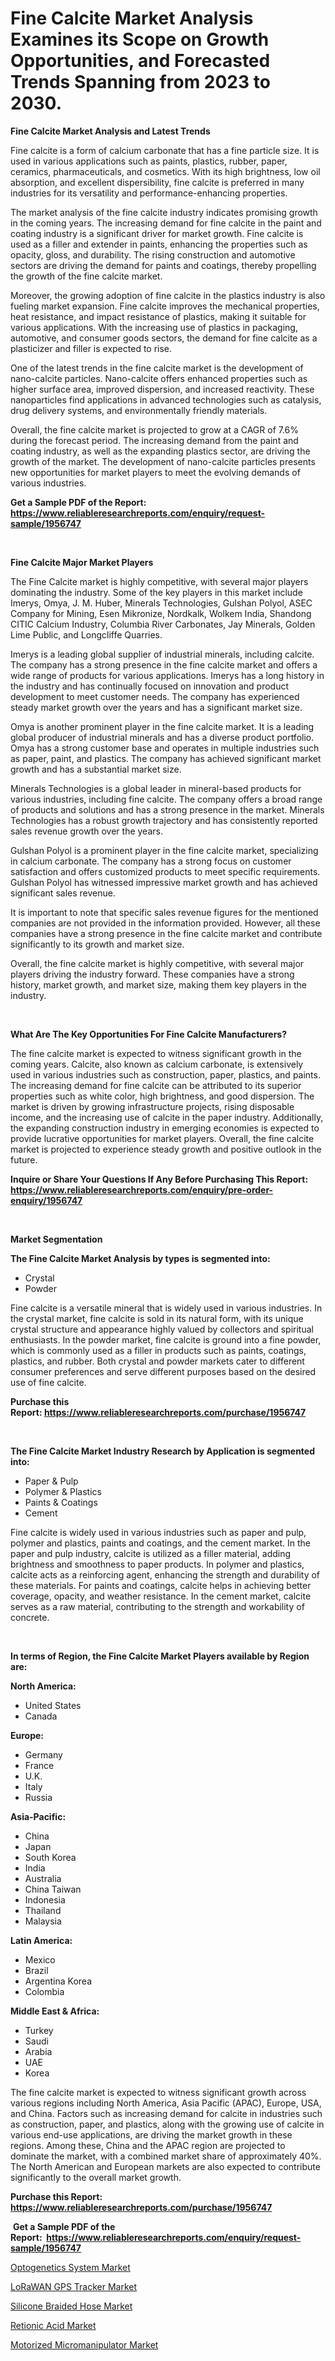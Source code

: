 <p><h1>Fine Calcite Market Analysis Examines its Scope on Growth Opportunities, and Forecasted Trends Spanning from 2023 to 2030.</h1></p><p><strong>Fine Calcite Market Analysis and Latest Trends</strong></p>
<p><p>Fine calcite is a form of calcium carbonate that has a fine particle size. It is used in various applications such as paints, plastics, rubber, paper, ceramics, pharmaceuticals, and cosmetics. With its high brightness, low oil absorption, and excellent dispersibility, fine calcite is preferred in many industries for its versatility and performance-enhancing properties.</p><p>The market analysis of the fine calcite industry indicates promising growth in the coming years. The increasing demand for fine calcite in the paint and coating industry is a significant driver for market growth. Fine calcite is used as a filler and extender in paints, enhancing the properties such as opacity, gloss, and durability. The rising construction and automotive sectors are driving the demand for paints and coatings, thereby propelling the growth of the fine calcite market.</p><p>Moreover, the growing adoption of fine calcite in the plastics industry is also fueling market expansion. Fine calcite improves the mechanical properties, heat resistance, and impact resistance of plastics, making it suitable for various applications. With the increasing use of plastics in packaging, automotive, and consumer goods sectors, the demand for fine calcite as a plasticizer and filler is expected to rise.</p><p>One of the latest trends in the fine calcite market is the development of nano-calcite particles. Nano-calcite offers enhanced properties such as higher surface area, improved dispersion, and increased reactivity. These nanoparticles find applications in advanced technologies such as catalysis, drug delivery systems, and environmentally friendly materials.</p><p>Overall, the fine calcite market is projected to grow at a CAGR of 7.6% during the forecast period. The increasing demand from the paint and coating industry, as well as the expanding plastics sector, are driving the growth of the market. The development of nano-calcite particles presents new opportunities for market players to meet the evolving demands of various industries.</p></p>
<p><strong>Get a Sample PDF of the Report:&nbsp; <a href="https://www.reliableresearchreports.com/enquiry/request-sample/1956747">https://www.reliableresearchreports.com/enquiry/request-sample/1956747</a></strong></p>
<p>&nbsp;</p>
<p><strong>Fine Calcite Major Market Players</strong></p>
<p><p>The Fine Calcite market is highly competitive, with several major players dominating the industry. Some of the key players in this market include Imerys, Omya, J. M. Huber, Minerals Technologies, Gulshan Polyol, ASEC Company for Mining, Esen Mikronize, Nordkalk, Wolkem India, Shandong CITIC Calcium Industry, Columbia River Carbonates, Jay Minerals, Golden Lime Public, and Longcliffe Quarries.</p><p>Imerys is a leading global supplier of industrial minerals, including calcite. The company has a strong presence in the fine calcite market and offers a wide range of products for various applications. Imerys has a long history in the industry and has continually focused on innovation and product development to meet customer needs. The company has experienced steady market growth over the years and has a significant market size.</p><p>Omya is another prominent player in the fine calcite market. It is a leading global producer of industrial minerals and has a diverse product portfolio. Omya has a strong customer base and operates in multiple industries such as paper, paint, and plastics. The company has achieved significant market growth and has a substantial market size.</p><p>Minerals Technologies is a global leader in mineral-based products for various industries, including fine calcite. The company offers a broad range of products and solutions and has a strong presence in the market. Minerals Technologies has a robust growth trajectory and has consistently reported sales revenue growth over the years.</p><p>Gulshan Polyol is a prominent player in the fine calcite market, specializing in calcium carbonate. The company has a strong focus on customer satisfaction and offers customized products to meet specific requirements. Gulshan Polyol has witnessed impressive market growth and has achieved significant sales revenue.</p><p>It is important to note that specific sales revenue figures for the mentioned companies are not provided in the information provided. However, all these companies have a strong presence in the fine calcite market and contribute significantly to its growth and market size.</p><p>Overall, the fine calcite market is highly competitive, with several major players driving the industry forward. These companies have a strong history, market growth, and market size, making them key players in the industry.</p></p>
<p>&nbsp;</p>
<p><strong>What Are The Key Opportunities For Fine Calcite Manufacturers?</strong></p>
<p><p>The fine calcite market is expected to witness significant growth in the coming years. Calcite, also known as calcium carbonate, is extensively used in various industries such as construction, paper, plastics, and paints. The increasing demand for fine calcite can be attributed to its superior properties such as white color, high brightness, and good dispersion. The market is driven by growing infrastructure projects, rising disposable income, and the increasing use of calcite in the paper industry. Additionally, the expanding construction industry in emerging economies is expected to provide lucrative opportunities for market players. Overall, the fine calcite market is projected to experience steady growth and positive outlook in the future.</p></p>
<p><strong>Inquire or Share Your Questions If Any Before Purchasing This Report: <a href="https://www.reliableresearchreports.com/enquiry/pre-order-enquiry/1956747">https://www.reliableresearchreports.com/enquiry/pre-order-enquiry/1956747</a></strong></p>
<p>&nbsp;</p>
<p><strong>Market Segmentation</strong></p>
<p><strong>The Fine Calcite Market Analysis by types is segmented into:</strong></p>
<p><ul><li>Crystal</li><li>Powder</li></ul></p>
<p><p>Fine calcite is a versatile mineral that is widely used in various industries. In the crystal market, fine calcite is sold in its natural form, with its unique crystal structure and appearance highly valued by collectors and spiritual enthusiasts. In the powder market, fine calcite is ground into a fine powder, which is commonly used as a filler in products such as paints, coatings, plastics, and rubber. Both crystal and powder markets cater to different consumer preferences and serve different purposes based on the desired use of fine calcite.</p></p>
<p><strong>Purchase this Report:&nbsp;<a href="https://www.reliableresearchreports.com/purchase/1956747">https://www.reliableresearchreports.com/purchase/1956747</a></strong></p>
<p>&nbsp;</p>
<p><strong>The Fine Calcite Market Industry Research by Application is segmented into:</strong></p>
<p><ul><li>Paper & Pulp</li><li>Polymer & Plastics</li><li>Paints & Coatings</li><li>Cement</li></ul></p>
<p><p>Fine calcite is widely used in various industries such as paper and pulp, polymer and plastics, paints and coatings, and the cement market. In the paper and pulp industry, calcite is utilized as a filler material, adding brightness and smoothness to paper products. In polymer and plastics, calcite acts as a reinforcing agent, enhancing the strength and durability of these materials. For paints and coatings, calcite helps in achieving better coverage, opacity, and weather resistance. In the cement market, calcite serves as a raw material, contributing to the strength and workability of concrete.</p></p>
<p>&nbsp;</p>
<p><strong>In terms of Region, the Fine Calcite Market Players available by Region are:</strong></p>
<p>
    <p> <strong> North America: </strong>
        <ul>
            <li>United States</li>
            <li>Canada</li>
        </ul>
        </p> 
    <p> <strong> Europe: </strong>
        <ul>
            <li>Germany</li>
            <li>France</li>
            <li>U.K.</li>
            <li>Italy</li>
            <li>Russia</li>
        </ul>
        </p> 
    <p> <strong> Asia-Pacific: </strong>
        <ul>
            <li>China</li>
            <li>Japan</li>
            <li>South Korea</li>
            <li>India</li>
            <li>Australia</li>
            <li>China Taiwan</li>
            <li>Indonesia</li>
            <li>Thailand</li>
            <li>Malaysia</li>
        </ul>
        </p> 
    <p> <strong> Latin America: </strong>
        <ul>
            <li>Mexico</li>
            <li>Brazil</li>
            <li>Argentina Korea</li>
            <li>Colombia</li>
        </ul>
        </p> 
    <p> <strong> Middle East & Africa: </strong>
        <ul>
            <li>Turkey</li>
            <li>Saudi</li>
            <li>Arabia</li>
            <li>UAE</li>
            <li>Korea</li>
        </ul>
    </p>
    </p>
<p><p>The fine calcite market is expected to witness significant growth across various regions including North America, Asia Pacific (APAC), Europe, USA, and China. Factors such as increasing demand for calcite in industries such as construction, paper, and plastics, along with the growing use of calcite in various end-use applications, are driving the market growth in these regions. Among these, China and the APAC region are projected to dominate the market, with a combined market share of approximately 40%. The North American and European markets are also expected to contribute significantly to the overall market growth.</p></p>
<p><strong>Purchase this Report: <a href="https://www.reliableresearchreports.com/purchase/1956747">https://www.reliableresearchreports.com/purchase/1956747</a></strong></p>
<p>&nbsp;<strong>Get a Sample PDF of the Report:&nbsp;&nbsp;<a href="https://www.reliableresearchreports.com/enquiry/request-sample/1956747">https://www.reliableresearchreports.com/enquiry/request-sample/1956747</a></strong></p>
<p><strong></strong></p>
<p><p><a href="https://medium.com/@marvinhug741/optogenetics-system-market-report-reveals-the-latest-trends-and-growth-opportunities-of-this-market-c5a6468a1828">Optogenetics System Market</a></p><p><a href="https://medium.com/@juansmith1961/lorawan-gps-tracker-market-size-reveals-the-best-marketing-channels-in-global-industry-8dffbbaef3c2">LoRaWAN GPS Tracker Market</a></p><p><a href="https://github.com/mabutironaldo/Market-Research-Report-List-1/blob/main/silicone-braided-hose-market.md">Silicone Braided Hose Market</a></p><p><a href="https://github.com/lbird53714/Market-Research-Report-List-1/blob/main/retionic-acid-market.md">Retionic Acid Market</a></p><p><a href="https://medium.com/@thesjenney10210/decoding-motorized-micromanipulator-market-metrics-market-share-trends-and-growth-patterns-67b0f9eeec8d">Motorized Micromanipulator Market</a></p></p>